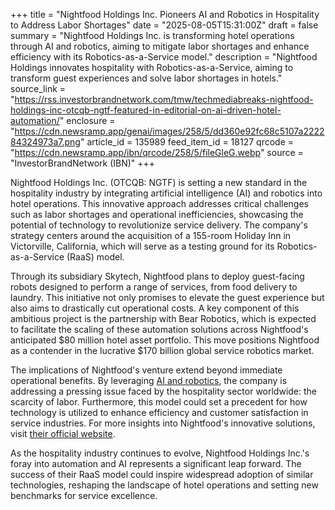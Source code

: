 +++
title = "Nightfood Holdings Inc. Pioneers AI and Robotics in Hospitality to Address Labor Shortages"
date = "2025-08-05T15:31:00Z"
draft = false
summary = "Nightfood Holdings Inc. is transforming hotel operations through AI and robotics, aiming to mitigate labor shortages and enhance efficiency with its Robotics-as-a-Service model."
description = "Nightfood Holdings innovates hospitality with Robotics-as-a-Service, aiming to transform guest experiences and solve labor shortages in hotels."
source_link = "https://rss.investorbrandnetwork.com/tmw/techmediabreaks-nightfood-holdings-inc-otcqb-ngtf-featured-in-editorial-on-ai-driven-hotel-automation/"
enclosure = "https://cdn.newsramp.app/genai/images/258/5/dd360e92fc68c5107a222284324973a7.png"
article_id = 135989
feed_item_id = 18127
qrcode = "https://cdn.newsramp.app/ibn/qrcode/258/5/fileGleG.webp"
source = "InvestorBrandNetwork (IBN)"
+++

<p>Nightfood Holdings Inc. (OTCQB: NGTF) is setting a new standard in the hospitality industry by integrating artificial intelligence (AI) and robotics into hotel operations. This innovative approach addresses critical challenges such as labor shortages and operational inefficiencies, showcasing the potential of technology to revolutionize service delivery. The company's strategy centers around the acquisition of a 155-room Holiday Inn in Victorville, California, which will serve as a testing ground for its Robotics-as-a-Service (RaaS) model.</p><p>Through its subsidiary Skytech, Nightfood plans to deploy guest-facing robots designed to perform a range of services, from food delivery to laundry. This initiative not only promises to elevate the guest experience but also aims to drastically cut operational costs. A key component of this ambitious project is the partnership with Bear Robotics, which is expected to facilitate the scaling of these automation solutions across Nightfood's anticipated $80 million hotel asset portfolio. This move positions Nightfood as a contender in the lucrative $170 billion global service robotics market.</p><p>The implications of Nightfood's venture extend beyond immediate operational benefits. By leveraging <a href='https://ibn.fm/zSpqQ' rel='nofollow' target='_blank'>AI and robotics</a>, the company is addressing a pressing issue faced by the hospitality sector worldwide: the scarcity of labor. Furthermore, this model could set a precedent for how technology is utilized to enhance efficiency and customer satisfaction in service industries. For more insights into Nightfood's innovative solutions, visit <a href='http://www.nightfoodholdings.com' rel='nofollow' target='_blank'>their official website</a>.</p><p>As the hospitality industry continues to evolve, Nightfood Holdings Inc.'s foray into automation and AI represents a significant leap forward. The success of their RaaS model could inspire widespread adoption of similar technologies, reshaping the landscape of hotel operations and setting new benchmarks for service excellence.</p>